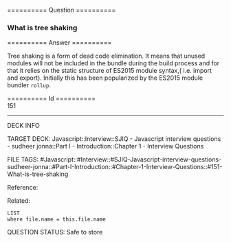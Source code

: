 ========== Question ==========  

### What is tree shaking  

========== Answer ==========  

Tree shaking is a form of dead code elimination. It means that unused modules
will not be included in the bundle during the build process and for that it
relies on the static structure of ES2015 module syntax,( i.e. import and
export). Initially this has been popularized by the ES2015 module bundler
`rollup`.

========== Id ==========  
151

---

DECK INFO

TARGET DECK: Javascript::Interview::SJIQ - Javascript interview questions - sudheer jonna::Part I - Introduction::Chapter 1 - Interview Questions

FILE TAGS: #Javascript::#Interview::#SJIQ-Javascript-interview-questions-sudheer-jonna::#Part-I-Introduction::#Chapter-1-Interview-Questions::#151-What-is-tree-shaking

Reference:

Related:

```dataview
LIST
where file.name = this.file.name
```

QUESTION STATUS: Safe to store
